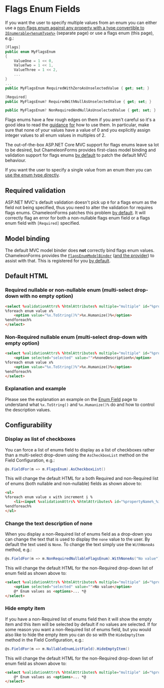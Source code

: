 # Flags Enum Fields

If you want the user to specify multiple values from an enum you can either use a [non-flags enum against any property with a type convertible to `IEnumerable<%enumType%>`](multiple-enum.md) (separate page) or use a flags enum (this page), e.g.:

```csharp
[Flags]
public enum MyFlagsEnum
{
    ValueOne = 1 << 0,
    ValueTwo = 1 << 1,
    ValueThree = 1 << 2,
    ...
}
...
public MyFlagsEnum RequiredWithZeroAsUnselectedValue { get; set; }

[Required]
public MyFlagsEnum? RequiredWithNullAsUnselectedValue { get; set; }

public MyFlagsEnum? NonRequiredAndNullAsUnselectedValue { get; set; }
```

Flags enums have a few rough edges on them if you aren't careful so it's a good idea to read the [guidance](https://msdn.microsoft.com/en-us/library/ms229062(v=vs.100).aspx) [for](https://msdn.microsoft.com/en-us/library/system.flagsattribute.aspx) how to use them. In particular, make sure that none of your values have a value of 0 and you explicitly assign integer values to all enum values in multiples of 2.

The out-of-the-box ASP.NET Core MVC support for flags enums leave sa lot to be desired, but ChameleonForms provides first-class model binding and validation support for flags enums [by default](configuration.md#default-global-config) to patch the default MVC behaviour.

If you want the user to specify a single value from an enum then you can [use the enum type directly](enum.md).

## Required validation

ASP.NET MVC's default validation doesn't pick up `0` for a flags enum as the field not being specified, thus you need to alter the validation for requires flags enums. ChameleonForms patches this problem [by default](configuration.md#default-global-config). It will correctly flag an error for both a non-nullable flags enum field or a flags enum field with `[Required]` specified.

## Model binding

The default MVC model binder does **not** correctly bind flags enum values. ChameleonForms provides the [`FlagsEnumModelBinder`](https://github.com/MRCollective/ChameleonForms/blob/master/ChameleonForms/ModelBinders/FlagsEnumModelBinder.cs) ([and the provider](https://github.com/MRCollective/ChameleonForms/blob/master/ChameleonForms/ModelBinders/FlagsEnumModelBinderProvider.cs)) to assist with that. This is registered for you [by default](configuration.md#default-global-config).

## Default HTML

### Required nullable or non-nullable enum (multi-select drop-down with no empty option)

```html
<select %validationAttrs% %htmlAttributes% multiple="multiple" id="%propertyName%" name="%propertyName%" required="required">
%foreach enum value x%
    <option value="%x.ToString()%">%x.Humanize()%</option>
%endforeach%
</select>
```

### Non-Required nullable enum (multi-select drop-down with empty option)

```html
<select %validationAttrs% %htmlAttributes% multiple="multiple" id="%propertyName%" name="%propertyName%">
    <option selected="selected" value="">%noneDescription%</option>
%foreach enum value x%
    <option value="%x.ToString()%">%x.Humanize()%</option>
%endforeach%
</select>
```

### Explanation and example

Please see the explanation an example on the [Enum Field](enum.md#explanation-and-example) page to understand what `%x.ToString()` and `%x.Humanize()%` do and how to control the description values.

## Configurability

### Display as list of checkboxes

You can force a list of enums field to display as a list of checkboxes rather than a multi-select drop-down using the `AsCheckboxList` method on the Field Configuration, e.g.:

```csharp
@s.FieldFor(m => m.FlagsEnum).AsCheckboxList()
```

This will change the default HTML for a both Required and non-Required list of enums (both nullable and non-nullable) fields as shown above to:

```html
<ul>
%foreach enum value x with increment i %
    <li><input %validationAttrs% %htmlAttributes% id="%propertyName%_%i%" name="%propertyName%" type="checkbox" value="%x.ToString()%" /> <label for="%propertyName%_%i%">%x.Humanize()%</label></li>
%endforeach%
</ul>
```

### Change the text description of none

When you display a non-Required list of enums field as a drop-down you can change the text that is used to display the `none` value to the user. By default the text used is `None`. To change the text simply use the `WithNoneAs` method, e.g.:

```csharp
@s.FieldFor(m => m.NonRequiredNullableFlagsEnum).WithNoneAs("No value")
```

This will change the default HTML for the non-Required drop-down list of enum field as shown above to:

```html
<select %validationAttrs% %htmlAttributes% multiple="multiple" id="%propertyName%" name="%propertyName%">
    <option selected="selected" value="">No value</option>
    @* Enum values as <options>... *@
</select>
```

### Hide empty item
If you have a non-Required list of enums field then it will show the empty item and this item will be selected by default if no values are selected. If for some reason you want a non-Required list of enums field, but you would also like to hide the empty item you can do so with the `HideEmptyItem` method in the Field Configuration, e.g.:

```csharp
@s.FieldFor(m => m.NullableEnumListField).HideEmptyItem()
```

This will change the default HTML for the non-Required drop-down list of enum field as shown above to:

```html
<select %validationAttrs% %htmlAttributes% multiple="multiple" id="%propertyName%" name="%propertyName%">
    @* Enum values as <options>... *@
</select>
```
